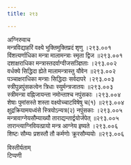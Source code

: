 ```yaml
---
title: २९३

---
```

अग्निरुवाच  
मन्त्रविद्याहरिं वक्ष्ये भुक्तिमुक्तिप्रदं शृणु ।२९३.००१  
विंशत्यर्णाधिका मन्त्रा मालामन्त्राः स्मृता द्विज ॥२९३.००१  
दशाक्षराधिका मन्त्रास्तदर्वाग्वीजसञ्ज्ञिताः ।२९३.००२  
वर्धक्ये सिद्धिदा ह्येते मालामन्त्रास्तु यौवेन ॥२९३.००२  
पञ्चाक्षराधिका मन्त्राः सिद्धिदाः सर्वदापरे ।२९३.००३  
स्त्रीपुन्नपुंसकत्वेन त्रिधाः स्युर्मन्त्रजातयः ॥२९३.००३  
स्त्रीमन्त्रा वह्निजायन्ता नमोन्ताश्च नपुंसकाः ।२९३.००४  
शेषाः पुमांसस्ते शस्ता वक्ष्योच्चाटविषेषु च(१) ॥२९३.००४  
क्षुद्रक्रियामयध्वंसे स्त्रियोऽन्यत्र(२) नपुंसकाः ।२९३.००५  
मन्त्रावाग्नेयसौम्याख्यौ ताराद्यन्तार्द्वयोर्जपेत् ॥२९३.००५  
तारान्त्याग्निवियत्प्रायो मन्त्र आग्नेय इष्यते ।२९३.००६  
शिष्टः सौम्यः प्रशस्तौ तौ कर्मणोः क्रूरसौम्ययोः ॥२९३.००६  
  
विस्तीर्यताम्  
टिप्पणी